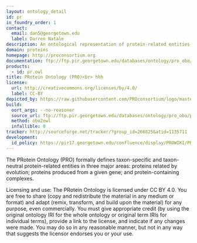 ```yaml
---
layout: ontology_detail
id: pr
in_foundry_order: 1
contact:
  email: dan5@georgetown.edu
  label: Darren Natale
description: An ontological representation of protein-related entities
domain: proteins
homepage: http://proconsortium.org
documentation: ftp://ftp.pir.georgetown.edu/databases/ontology/pro_obo/pro_readme.txt
products:
  - id: pr.owl
title: PRotein Ontology (PRO)<br> hhh
license:
  url: http://creativecommons.org/licenses/by/4.0/
  label: CC-BY
depicted_by: https://raw.githubusercontent.com/PROconsortium/logo/master/PROlogo_small.png
build:
  oort_args: --no-reasoner
  source_url: ftp://ftp.pir.georgetown.edu/databases/ontology/pro_obo/pro.obo
  method: obo2owl
  infallible: 0
tracker: http://sourceforge.net/tracker/?group_id=266825&atid=1135711
development:
  id_policy: https://pir17.georgetown.edu/confluence/display/PROWIKI/PRO+URI+policy
---
```


The PRotein Ontology (PRO) formally defines taxon-specific and taxon-neutral protein-related entities in three major areas: proteins related by evolution; proteins produced from a given gene; and protein-containing complexes.

Licensing and use: The PRotein Ontology is licensed under CC BY 4.0. You are free to share (copy and redistribute the material in any medium or format) and adapt (remix, transform, and build upon the material) for any purpose, even commercially. You must give appropriate credit (by using the original ontology IRI for the whole ontology or original term IRIs for individual terms), provide a link to the license, and indicate if any changes were made. You may do so in any reasonable manner, but not in any way that suggests the licensor endorses you or your use.

